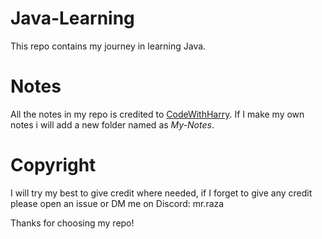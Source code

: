 # Java-Learning
 This repo contains my journey in learning Java.

# Notes
 All the notes in my repo is credited to [CodeWithHarry](https://www.codewithharry.com/). If I make my own notes i will add a new folder named as _My-Notes_. 

# Copyright
 I will try my best to give credit where needed, if I forget to give any credit please open an issue or DM me on Discord: mr.raza

Thanks for choosing my repo!
